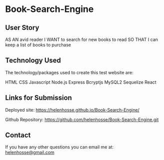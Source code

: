 # Book-Search-Engine

## User Story 

AS AN avid reader
I WANT to search for new books to read
SO THAT I can keep a list of books to purchase

## Technology Used

The technology/packages used to create this test website are:

HTML
CSS
Javascript
Node.js
Express
Bcryptjs
MySQL2
Sequelize
React

## Links for Submission

Deployed site: https://helenhosse.github.io/Book-Search-Engine/

Github Repository: https://github.com/helenhosse/Book-Search-Engine.git

## Contact 

If you have any other questions you can email me at: helenhosse@gmail.com